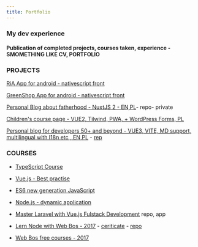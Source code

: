 ```yaml
---
title: Portfolio
---
```


<div class="text-center">
  <!-- You can use Vue components inside markdown -->
  <carbon:portfolio class="text-orange-600 text-4xl -mb-6 m-auto" />
  <h3>My dev experience</h3>
  <h4>Publication of completed projects, courses taken, experience - SMOMETHING LIKE CV, PORTFOLIO</h4>
</div>

### PROJECTS

[RiA App for android - nativescript front](https://play.google.com/store/apps/details?id=org.nativescript.vue.ria&pcampaignid=pcampaignidMKT-Other-global-all-co-prtnr-py-PartBadge-Mar2515-1)

[GreenShop App for android - nativescript front](https://play.google.com/store/apps/details?id=pl.shop.green.app)

[Personal Blog about fatherhood - NuxtJS 2 - EN,PL](https://www.jestemojcem.pl/)- repo- private

[Children's course page - VUE2, Tilwind, PWA, + WordPress Forms, PL ](https://edukacja.m27.pl/)

[Personal blog for developers 50+ and beyond - VUE3, VITE, MD support, multilingual with I18n etc , EN,PL](https://50p.dev/) - [rep](https://github.com/andrzejrumak/50dev)


### COURSES

- [TypeScript Course](https://platforma.strefakursow.pl/p/certificate/hash/te3xsootqj4800gsk8wwks4ccw0s4og)

- [Vue.js - Best practise](https://www.udemy.com/certificate/UC-5c311cad-8c14-4b54-9d7d-b2d41031079e/)


- [ES6 new generation JavaScript](https://platforma.strefakursow.pl/p/certificate/hash/8glmo4qkdr0gw8c48c40skg0w0scccs)

- [Node.js - dynamic application](https://platforma.strefakursow.pl/p/certificate/hash/b6x2s942gkoogogksgwgg8gwo44okk4)

- [Master Laravel with Vue.js Fulstack Development](https://udemy-certificate.s3.amazonaws.com/pdf/UC-f3b6c734-6816-4d17-bd4a-36fb932cd764.pdf) repo, app

- [Lern Node with Web Bos - 2017](https://learnnode.com/) - [ceriticate](wesbosNodeCourse.png) - [repo](https://github.com/andrzejrumak/AR-Learn-Node)

- [Web Bos free courses - 2017](https://wesbos.com/courses)


